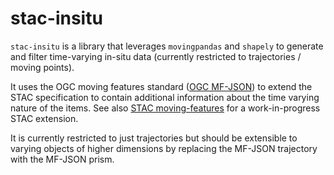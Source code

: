 # stac-insitu

`stac-insitu` is a library that leverages `movingpandas` and `shapely` to generate and filter time-varying in-situ data (currently restricted to trajectories / moving points).

It uses the OGC moving features standard ([OGC MF-JSON](https://docs.ogc.org/is/19-045r3/19-045r3.html)) to extend the STAC specification to contain additional information about the time varying nature of the items. See also [STAC moving-features](https://github.com/iaocea/moving-features) for a work-in-progress STAC extension.

It is currently restricted to just trajectories but should be extensible to varying objects of higher dimensions by replacing the MF-JSON trajectory with the MF-JSON prism.
